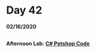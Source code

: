 # Day 42
__02/16/2020__

## 

### 

### 

### 

#### Afternoon Lab: [C# Petshop Code](https://github.com/trevor-r-allen/winter20-petshop)